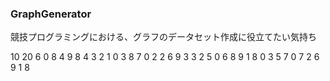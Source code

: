 ### GraphGenerator

競技プログラミングにおける、グラフのデータセット作成に役立てたい気持ち

 10 20
 6 0
 8 4
 9 8
 4 3
 2 1
 0 3
 8 7
 0 2
 2 6
 9 3
 3 2
 5 0
 6 8
 9 1
 8 0
 3 5
 7 0
 7 2
 6 9
 1 8

